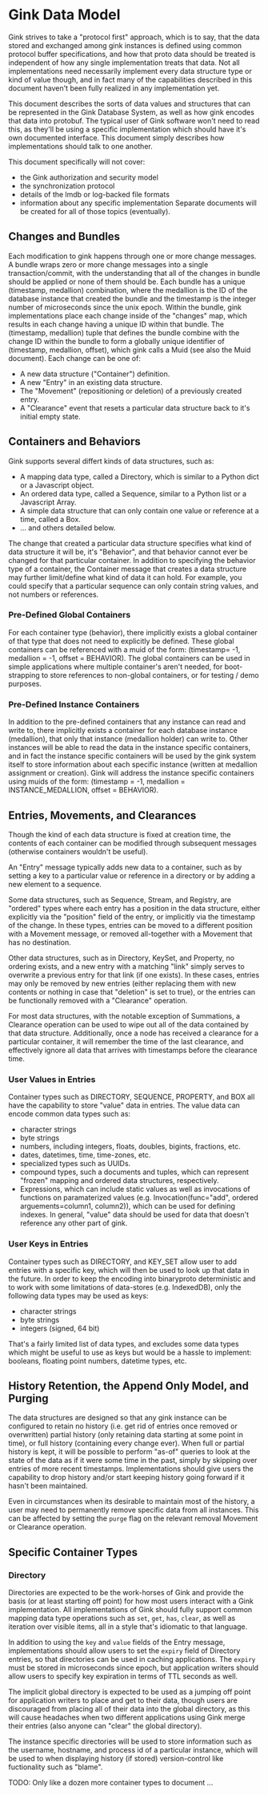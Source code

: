 # Gink Data Model

Gink strives to take a "protocol first" approach, which is to say, that the data stored
and exchanged among gink instances is defined using common protocol buffer specifications,
and how that proto data should be treated is independent of how any single implementation
treats that data.  Not all implementations need necessarily implement every data structure type
or kind of value though, and in fact many of the capabilities described in this document haven't
been fully realized in any implementation yet.

This document describes the sorts of data values and structures 
that can be represented in the Gink Database System, as well as how gink encodes
that data into protobuf.  The typical user of Gink software won't need to read this, as they'll
be using a specific implementation which should have it's own documented interface.  This
document simply describes how implementations should talk to one another.

This document specifically will not cover:
* the Gink authorization and security model
* the synchronization protocol
* details of the lmdb or log-backed file formats
* information about any specific implementation
Separate documents will be created for all of those topics (eventually).

## Changes and Bundles

Each modification to gink happens through one or more change messages.  A bundle wraps zero 
or more change messages into a single transaction/commit, with the understanding that all
of the changes in bundle should be applied or none of them should be.  Each bundle has a
unique (timestamp, medallion) combination, where the medallion is the ID of the database
instance that created the bundle and the timestamp is the integer number of microseconds
since the unix epoch.  Within the bundle, gink implementations place each change inside
of the "changes" map, which results in each change having a unique ID within that bundle.
The (timestamp, medallion) tuple that defines the bundle combine with the change ID within
the bundle to form a globally unique identifier of (timestamp, medallion, offset), which 
gink calls a Muid (see also the Muid document). Each change can be one of:

* A new data structure ("Container") definition.
* A new "Entry" in an existing data structure.
* The "Movement" (repositioning or deletion) of a previously created entry.
* A "Clearance" event that resets a particular data structure back to it's initial empty state.

## Containers and Behaviors

Gink supports several differt kinds of data structures, such as:

* A mapping data type, called a Directory, which is similar to a Python dict or a Javascript object.
* An ordered data type, called a Sequence, similar to a Python list or a Javascript Array.
* A simple data structure that can only contain one value or reference at a time, called a Box.
* ... and others detailed below.

The change that created a particular data structure specifies what kind of data structure it will
be, it's "Behavior", and that behavior cannot ever be changed for that particular container.
In addition to specifying the behavior type of a container, the Container message that creates
a data structure may further limit/define what kind of data it can hold.  For example, you
could specify that a particular sequence can only contain string values, and not numbers or 
references.

### Pre-Defined Global Containers

For each container type (behavior), there implicitly exists a global container of that type 
that does not need to explicitly be defined.  These global containers can be referenced with 
a muid of the form: (timestamp= -1, medallion = -1, offset = BEHAVIOR).  The global containers
can be used in simple applications where multiple container's aren't needed, for boot-strapping
to store references to non-global containers, or for testing / demo purposes.

### Pre-Defined Instance Containers

In addition to the pre-defined containers that any instance can read and write to, there 
implicitly exists a container for each database instance (medallion), that only that instance
(medallion holder) can write to.  Other instances will be able to read the data in the instance
specific containers, and in fact the instance specific containers will be used by the gink
system itself to store information about each specific instance (written at medallion assignment or
creation).  Gink will address the instance specific containers using muids of the form:
(timestamp = -1, medallion = INSTANCE_MEDALLION, offset = BEHAVIOR).

## Entries, Movements, and Clearances

Though the kind of each data structure is fixed at creation time, the contents of each 
container can be modified through subsequent messages (otherwise containers wouldn't be useful).

An "Entry" message typically adds new data to a container, such as by setting a key to a 
particular value or reference in a directory or by adding a new element to a sequence.

Some data structures, such as Sequence, Stream, and Registry, are "ordered" types where
each entry has a position in the data structure, either explicitly via the "position" 
field of the entry, or implicitly via the timestamp of the change.  In these types, 
entries can be moved to a different position with a Movement message, or removed all-together
with a Movement that has no destination.

Other data structures, such as in Directory, KeySet, and Property, no ordering exists, and a new
entry with a matching "link" simply serves to overwrite a previous entry for that link 
(if one exists).  In these cases, entries may only be removed by new entries (either replacing
them with new contents or nothing in case that "deletion" is set to true), or the entries can be
functionally removed with a "Clearance" operation.

For most data structures, with the notable exception of Summations, a Clearance operation 
can be used to wipe out all of the data contained by that data structure.  Additionally, once a
node has received a clearance for a particular container, it will remember the time of the last
clearance, and effectively ignore all data that arrives with timestamps before the clearance time.

### User Values in Entries

Container types such as DIRECTORY, SEQUENCE, PROPERTY, and BOX all have the capability to store
"value" data in entries.  The value data can encode common data types such as:
* character strings
* byte strings
* numbers, including integers, floats, doubles, bigints, fractions, etc.
* dates, datetimes, time, time-zones, etc.
* specialized types such as UUIDs.
* compound types, such a documents and tuples, which can represent "frozen" mapping and 
ordered data structures, respectively.
* Expressions, which can include static values as well as invocations of functions on 
paramaterized values (e.g. Invocation(func="add", ordered arguements=column1, column2)),
which can be used for defining indexes.
In general, "value" data should be used for data that doesn't reference any other part of gink.

### User Keys in Entries

Container types such as DIRECTORY, and KEY_SET allow user to add entries with a specific key,
which will then be used to look up that data in the future.  In order to keep the encoding
into binaryproto deterministic and to work with some limitations of data-stores (e.g. IndexedDB),
only the following data types may be used as keys:

* character strings
* byte strings
* integers (signed, 64 bit)

That's a fairly limited list of data types, and excludes some data types which might
be useful to use as keys but would be a hassle to implement: booleans, floating point numbers,
datetime types, etc.

## History Retention, the Append Only Model, and Purging

The data structures are designed so that any gink instance can be configured to retain 
no history (i.e. get rid of entries once removed or overwritten) partial history (only retaining
data starting at some point in time), or full history (containing every change ever).  When full
or partial history is kept, it will be possible to perform "as-of" queries to look at the state
of the data as if it were some time in the past, simply by skipping over entries of 
more recent timestamps.  Implementations should give users the capability to drop history
and/or start keeping history going forward if it hasn't been maintained.

Even in circumstances when its desirable to maintain most of the history, a user may need to 
permanently remove specific data from all instances.  This can be affected by setting the `purge` 
flag on the relevant removal Movement or Clearance operation.

## Specific Container Types

### Directory

Directories are expected to be the work-horses of Gink and provide the basis (or at least starting 
off point) for how most users interact with a Gink implementation.  All implementations of Gink
should fully support common mapping data type operations such as `set`, `get`, `has`, `clear`, 
as well as iteration over visible items, all in a style that's idiomatic to that language.

In addition to using the `key` and `value` fields of the Entry message, implementations should
allow users to set the `expiry` field of Directory entries, so that directories can be used
in caching applications.  The `expiry` must be stored in microseconds since epoch, but 
application writers should allow users to specify key expiration in terms of TTL seconds as well.

The implicit global directory is expected to be used as a jumping off point for application
writers to place and get to their data, though users are discouraged from placing all of their
data into the global directory, as this will cause headaches when two different applications
using Gink merge their entries (also anyone can "clear" the global directory).

The instance specific directories will be used to store information such as the username,
hostname, and process id of a particular instance, which will be used to when displaying history
(if stored) version-control like fuctionality such as "blame".

TODO: Only like a dozen more container types to document ...
